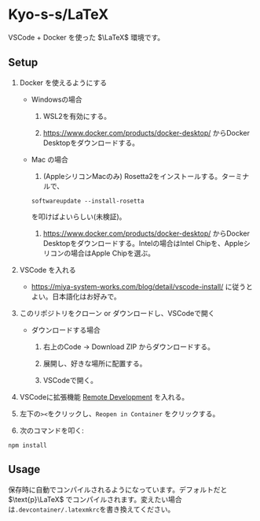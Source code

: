 # Kyo-s-s/LaTeX

VSCode + Docker を使った $\LaTeX$ 環境です。

## Setup
1. Docker を使えるようにする

    - Windowsの場合 

        1. WSL2を有効にする。
    
        2. https://www.docker.com/products/docker-desktop/ からDocker Desktopをダウンロードする。

    - Mac の場合
        1. (AppleシリコンMacのみ) Rosetta2をインストールする。ターミナルで、
        ```
        softwareupdate --install-rosetta
        ```
        を叩けばよいらしい(未検証)。

        1. https://www.docker.com/products/docker-desktop/ からDocker Desktopをダウンロードする。Intelの場合はIntel Chipを、Appleシリコンの場合はApple Chipを選ぶ。

1. VSCode を入れる
  
    - https://miya-system-works.com/blog/detail/vscode-install/ に従うとよい。日本語化はお好みで。

1. このリポジトリをクローン or ダウンロードし、VSCodeで開く
  
    - ダウンロードする場合

        1. 右上のCode -> Download ZIP からダウンロードする。

        1. 展開し、好きな場所に配置する。

        1. VSCodeで開く。

1. VSCodeに拡張機能 [Remote Development](https://marketplace.visualstudio.com/items?itemName=ms-vscode-remote.vscode-remote-extensionpack) を入れる。

1. 左下の`><`をクリックし、`Reopen in Container` をクリックする。

1. 次のコマンドを叩く:
```
npm install
```


## Usage
保存時に自動でコンパイルされるようになっています。デフォルトだと $\text{p}\LaTeX$ でコンパイルされます。変えたい場合は`.devcontainer/.latexmkrc`を書き換えてください。

